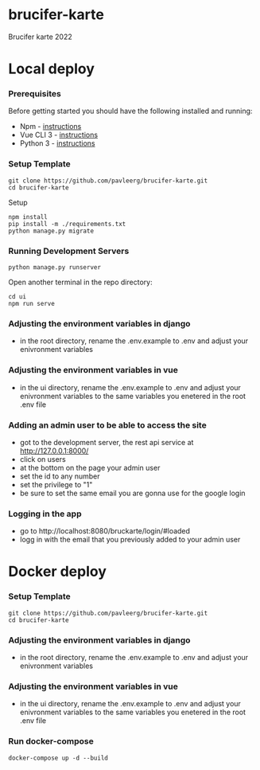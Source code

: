 # brucifer-karte
Brucifer karte 2022

# Local deploy

### Prerequisites

Before getting started you should have the following installed and running:

-  Npm - [instructions](https://docs.npmjs.com/downloading-and-installing-node-js-and-npm)
-  Vue CLI 3 - [instructions](https://cli.vuejs.org/guide/installation.html)
-  Python 3 - [instructions](https://wiki.python.org/moin/BeginnersGuide)

### Setup Template

```
git clone https://github.com/pavleerg/brucifer-karte.git
cd brucifer-karte
```

Setup
```
npm install
pip install -m ./requirements.txt
python manage.py migrate
```

### Running Development Servers

```
python manage.py runserver
```
Open another terminal in the repo directory:
```
cd ui
npm run serve
```
### Adjusting the environment variables in django

- in the root directory, rename the .env.example to .env and adjust your enivronment variables

### Adjusting the environment variables in vue

- in the ui directory, rename the .env.example to .env and adjust your enivronment variables to the same variables you enetered in the root .env file

### Adding an admin user to be able to access the site

- got to the development server, the rest api service at http://127.0.0.1:8000/
- click on users
- at the bottom on the page your admin user
- set the id to any number
- set the privilege to "1" 
- be sure to set the same email you are gonna use for the google login

### Logging in the app

- go to http://localhost:8080/bruckarte/login/#loaded
- logg in with the email that you previously added to your admin user


# Docker deploy
### Setup Template

```
git clone https://github.com/pavleerg/brucifer-karte.git
cd brucifer-karte
```
### Adjusting the environment variables in django

- in the root directory, rename the .env.example to .env and adjust your enivronment variables

### Adjusting the environment variables in vue

- in the ui directory, rename the .env.example to .env and adjust your enivronment variables to the same variables you enetered in the root .env file

### Run docker-compose
```
docker-compose up -d --build
```
